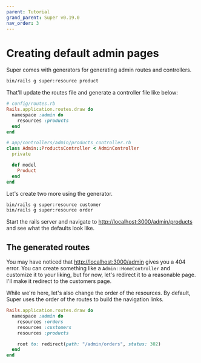 ```yaml
---
parent: Tutorial
grand_parent: Super v0.19.0
nav_order: 3
---
```

# Creating default admin pages

Super comes with generators for generating admin routes and controllers.

```sh
bin/rails g super:resource product
```

That'll update the routes file and generate a controller file like below:

```ruby
# config/routes.rb
Rails.application.routes.draw do
  namespace :admin do
    resources :products
  end
end

# app/controllers/admin/products_controller.rb
class Admin::ProductsController < AdminController
  private

  def model
    Product
  end
end
```

Let's create two more using the generator.

```sh
bin/rails g super:resource customer
bin/rails g super:resource order
```

Start the rails server and navigate to <http://localhost:3000/admin/products> and see what the defaults look like.


## The generated routes

You may have noticed that <http://localhost:3000/admin> gives you a 404 error. You can create something like a `Admin::HomeController` and customize it to your liking, but for now, let's redirect it to a reasonable page. I'll make it redirect to the customers page.

While we're here, let's also change the order of the resources. By default, Super uses the order of the routes to build the navigation links.

```ruby
Rails.application.routes.draw do
  namespace :admin do
    resources :orders
    resources :customers
    resources :products

    root to: redirect(path: "/admin/orders", status: 302)
  end
end
```
